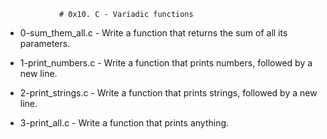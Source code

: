                 # 0x10. C - Variadic functions

*  0-sum_them_all.c - Write a function that returns the sum of all its parameters.

* 1-print_numbers.c -  Write a function that prints numbers, followed by a new line.

* 2-print_strings.c - Write a function that prints strings, followed by a new line.

* 3-print_all.c - Write a function that prints anything.
